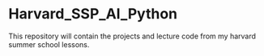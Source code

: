# Harvard_SSP_AI_Python
This repository will contain the projects and lecture code from my harvard summer school lessons.
